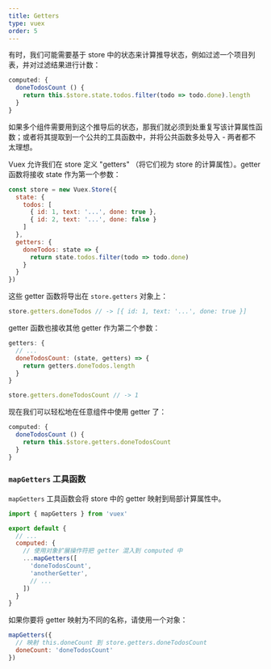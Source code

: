 ```yaml
---
title: Getters
type: vuex
order: 5
---
```


有时，我们可能需要基于 store 中的状态来计算推导状态，例如过滤一个项目列表，并对过滤结果进行计数：

``` js
computed: {
  doneTodosCount () {
    return this.$store.state.todos.filter(todo => todo.done).length
  }
}
```

如果多个组件需要用到这个推导后的状态，那我们就必须到处重复写该计算属性函数；或者将其提取到一个公共的工具函数中，并将公共函数多处导入 - 两者都不太理想。

Vuex 允许我们在 store 定义 "getters" （将它们视为 store 的计算属性）。getter 函数将接收 state 作为第一个参数：

``` js
const store = new Vuex.Store({
  state: {
    todos: [
      { id: 1, text: '...', done: true },
      { id: 2, text: '...', done: false }
    ]
  },
  getters: {
    doneTodos: state => {
      return state.todos.filter(todo => todo.done)
    }
  }
})
```

这些 getter 函数将导出在 `store.getters` 对象上：

``` js
store.getters.doneTodos // -> [{ id: 1, text: '...', done: true }]
```

getter 函数也接收其他 getter 作为第二个参数：

``` js
getters: {
  // ...
  doneTodosCount: (state, getters) => {
    return getters.doneTodos.length
  }
}
```

``` js
store.getters.doneTodosCount // -> 1
```

现在我们可以轻松地在任意组件中使用 getter 了：

``` js
computed: {
  doneTodosCount () {
    return this.$store.getters.doneTodosCount
  }
}
```

### `mapGetters` 工具函数

`mapGetters` 工具函数会将 store 中的 getter 映射到局部计算属性中。

``` js
import { mapGetters } from 'vuex'

export default {
  // ...
  computed: {
    // 使用对象扩展操作符把 getter 混入到 computed 中
    ...mapGetters([
      'doneTodosCount',
      'anotherGetter',
      // ...
    ])
  }
}
```

如果你要将 getter 映射为不同的名称，请使用一个对象：

``` js
mapGetters({
  // 映射 this.doneCount 到 store.getters.doneTodosCount
  doneCount: 'doneTodosCount'
})
```
